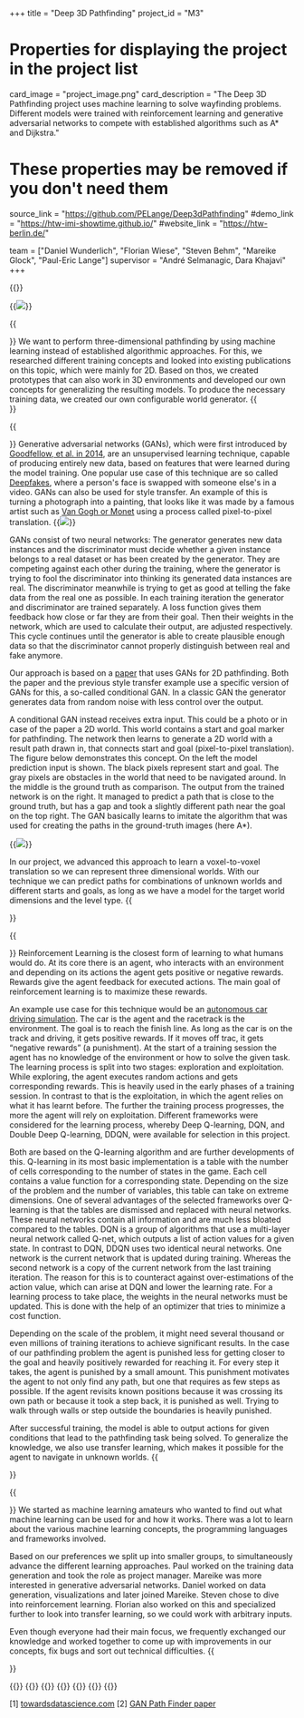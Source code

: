 +++
title = "Deep 3D Pathfinding"
project_id = "M3"

# Properties for displaying the project in the project list
card_image = "project_image.png"
card_description = "The Deep 3D Pathfinding project uses machine learning to solve wayfinding problems. Different models were trained with reinforcement learning and generative adversarial networks to compete with established algorithms such as A* and Dijkstra."

# These properties may be removed if you don't need them
source_link = "https://github.com/PELange/Deep3dPathfinding"
#demo_link = "https://htw-imi-showtime.github.io/"
#website_link = "https://htw-berlin.de/"

team = ["Daniel Wunderlich", "Florian Wiese", "Steven Behm", "Mareike Glock", "Paul-Eric Lange"]
supervisor = "André Selmanagic, Dara Khajavi"
+++

{{<mediathek id="37309d7e8fb35c250f0cffe83233df11">}}

{{<image src="banner.jpg">}}

{{<section title="Our Project">}}
We want to perform three-dimensional pathfinding by using machine learning instead of established algorithmic approaches. For this, we researched different training concepts and looked into existing publications on this topic, which were mainly for 2D. 
Based on thos, we created prototypes that can also work in 3D environments and developed our own concepts for generalizing the resulting models. To produce the necessary training data, we created our own configurable world generator.
{{</section >}}

{{<section title="Generative Adversarial Networks">}}
Generative adversarial networks (GANs), which were first introduced by <a href="https://arxiv.org/pdf/1406.2661.pdf" target="_blank">Goodfellow, et al. in 2014</a>, are an unsupervised learning technique, capable of producing entirely new data, based on features that were learned during the model training. One popular use case of this technique are so called <a href="https://medium.com/@lennartfr/deepfakes-and-the-world-of-generative-adversarial-networks-bf6937e70637" target="_blank">Deepfakes</a>, where a person's face is swapped with someone else's in a video. GANs can also be used for style transfer. An example of this is turning a photograph into a painting, that looks like it was made by a famous artist such as <a href="https://towardsdatascience.com/style-transfer-with-gans-on-hd-images-88e8efcf3716" target="_blank">Van Gogh or Monet</a> using a process called pixel-to-pixel translation.
{{<image src="paintings.jpg" caption="Style Transfer with GANs on HD Images [1]">}}

GANs consist of two neural networks: The generator generates new data instances and the discriminator must decide whether a given instance belongs to a real dataset or has been created by the generator. They are competing against each other during the training, where the generator is trying to fool the discriminator into thinking its generated data instances are real. The discriminator meanwhile is trying to get as good at telling the fake data from the real one as possible. In each training iteration the generator and discriminator are trained separately. A loss function gives them feedback how close or far they are from their goal. Then their weights in the network, which are used to calculate their output, are adjusted respectively. This cycle continues until the generator is able to create plausible enough data so that the discriminator cannot properly distinguish between real and fake anymore.

Our approach is based on a <a href="https://arxiv.org/pdf/1908.01499.pdf" target="_blank">paper</a> that uses GANs for 2D pathfinding. Both the paper and the previous style transfer example use a specific version of GANs for this, a so-called conditional GAN. In a classic GAN the generator generates data from random noise with less control over the output. 

A conditional GAN instead receives extra input. This could be a photo or in case of the paper a 2D world. This world contains a start and goal marker for pathfinding. The network then learns to generate a 2D world with a result path drawn in, that connects start and goal (pixel-to-pixel translation). The figure below demonstrates this concept. On the left the model prediction input is shown. The black pixels represent start and goal. The gray pixels are obstacles in the world that need to be navigated around. In the middle is the ground truth as comparison. The output from the trained network is on the right. It managed to predict a path that is close to the ground truth, but has a gap and took a slightly different path near the goal on the top right. The GAN basically learns to imitate the algorithm that was used for creating the paths in the ground-truth images (here A*).

{{<image src="gan_info.jpg" caption="GAN: Input / Ground truth / Output [2]">}}

In our project, we advanced this approach to learn a voxel-to-voxel translation so we can represent three dimensional worlds. With our technique we can predict paths for combinations of unknown worlds and different starts and goals, as long as we have a model for the target world dimensions and the level type.
{{</section >}}

{{<section title="Reinforcement learning">}}
Reinforcement Learning is the closest form of learning to what humans would do. At its core there is an agent, who interacts with an environment and depending on its actions the agent gets positive or negative rewards. Rewards give the agent feedback for executed actions. The main goal of reinforcement learning is to maximize these rewards. 

An example use case for this technique would be an <a href="https://youtu.be/ryUEZAMI1DE?t=67" target="_blank">autonomous car driving simulation</a>. The car is the agent and the racetrack is the environment. The goal is to reach the finish line. As long as the car is on the track and driving, it gets positive rewards. If it moves off trac, it gets “negative rewards” (a punishment). 
At the start of a training session the agent has no knowledge of the environment or how to solve the given task. The learning process is split into two stages: exploration and exploitation. While exploring, the agent executes random actions and gets corresponding rewards. This is heavily used in the early phases of a training session. In contrast to that is the exploitation, in which the agent relies on what it has learnt before. The further the training process progresses, the more the agent will rely on exploitation. 
Different frameworks were considered for the learning process, whereby Deep Q-learning, DQN, and Double Deep Q-learning, DDQN, were available for selection in this project.

Both are based on the Q-learning algorithm and are further developments of this.
Q-learning in its most basic implementation is a table with the number of cells corresponding to the number of states in the game. Each cell contains a value function for a corresponding state. Depending on the size of the problem and the number of variables, this table can take on extreme dimensions. One of several advantages of the selected frameworks over Q-learning is that the tables are dismissed and replaced with neural networks. These neural networks contain all information and are much less bloated compared to the tables. 
DQN is a group of algorithms that use a multi-layer neural network called Q-net, which outputs a list of action values ​​for a given state. In contrast to DQN, DDQN uses two identical neural networks. One network is the current network that is updated during training. Whereas the second network is a copy of the current network from the last training iteration. The reason for this is to counteract against over-estimations of the action value, which can arise at DQN and lower the learning rate. 
For a learning process to take place, the weights in the neural networks must be updated. This is done with the help of an optimizer that tries to minimize a cost function.

Depending on the scale of the problem, it might need several thousand or even millions of training iterations to achieve significant results. In the case of our pathfinding problem the agent is punished less for getting closer to the goal and heavily positively rewarded for reaching it. For every step it takes, the agent is punished by a small amount. This punishment motivates the agent to not only find any path, but one that requires as few steps as possible. If the agent revisits known positions because it was crossing its own path or because it took a step back, it is punished as well. Trying to walk through walls or step outside the boundaries is heavily punished.

After successful training, the model is able to output actions for given conditions that lead to the pathfinding task being solved. To generalize the knowledge, we also use transfer learning, which makes it possible for the agent to navigate in unknown worlds.
{{</section >}}

{{<section title="The Team">}}
We started as machine learning amateurs who wanted to find out what machine learning can be used for and how it works. There was a lot to learn about the various machine learning concepts, the programming languages and frameworks involved.

Based on our preferences we split up into smaller groups, to simultaneously advance the different learning approaches. Paul worked on the training data generation and took the role as project manager. Mareike was more interested in generative adversarial networks.
Daniel worked on data generation, visualizations and later joined Mareike. Steven chose to dive into reinforcement learning. Florian also worked on this and specialized further to look into transfer learning, so we could work with arbitrary inputs.

Even though everyone had their main focus, we frequently exchanged our knowledge and worked together to come up with improvements in our concepts, fix bugs and sort out technical difficulties.
{{</section >}}

{{<gallery>}}
{{<team-member image="daniel.jpg" name="Daniel Wunderlich">}}
{{<team-member image="florian.jpg" name="Florian Wiese">}}
{{<team-member image="steven.jpg" name="Steven Behm">}}
{{<team-member image="mareike.jpg" name="Mareike Glock">}}
{{<team-member image="paul.jpg" name="Paul-Eric Lange">}}
{{</gallery>}}


[1] <a href="https://towardsdatascience.com/style-transfer-with-gans-on-hd-images-88e8efcf3716">towardsdatascience.com</a>
[2] <a href="https://arxiv.org/pdf/1908.01499.pdf">GAN Path Finder paper</a>